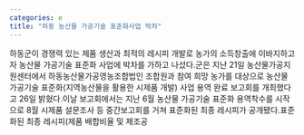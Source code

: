```yaml
---
categories: e
title: "하동 농산물 가공기술 표준화사업 박차"
---
```

하동군이 경쟁력 있는 제품 생산과 최적의 레시피 개발로 농가의 소득창출에 이바지하고자 농산물 가공기술 표준화 사업에 박차를 가하고 나섰다.군은 지난 21일 농산물가공지원센터에서 하동농산물가공영농조합법인 조합원과 참여 희망 농가를 대상으로 농산물 가공기술 표준화(지역농산물을 활용한 시제품 개발) 사업 용역 완료 보고회를 개최했다고 26일 밝혔다.이날 보고회에서는 지난 6월 농산물 가공기술 표준화 용역착수를 시작으로 8월 시제품 설문조사 등 중간보고회를 거쳐 표준화된 최종 레시피가 공개됐다.표준화된 최종 레시피(제품 배합비율 및 제조공